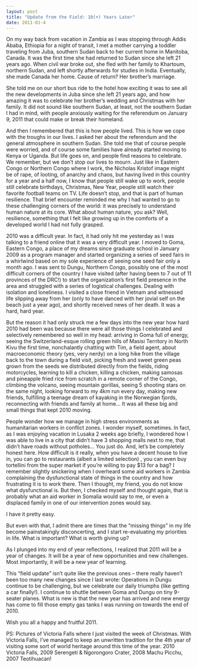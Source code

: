 ```yaml
---
layout: post
title: "Update from the Field: 10(+) Years Later"
date: 2011-01-4
---
```

On my way back from vacation in Zambia as I was stopping through Addis Ababa, Ethiopia for a night of transit, I met a mother carrying a toddler traveling from Juba, southern Sudan back to her current home in Manitoba, Canada.  It was the first time she had returned to Sudan since she left 21 years ago.  When civil war broke out, she fled with her family to Khartoum, northern Sudan, and left shortly afterwards for studies in India.  Eventually, she made Canada her home.  Cause of return?  Her brother’s marriage.

She told me on our short bus ride to the hotel how exciting it was to see all the new developments in Juba since she left 21 years ago, and how amazing it was to celebrate her brother’s wedding and Christmas with her family.  It did not sound like southern Sudan, at least, not the southern Sudan I had in mind, with people anxiously waiting for the referendum on January 9, 2011 that could make or break their homeland.

And then I remembered that this is how people lived.  This is how we cope with the troughs in our lives.  I asked her about the referendum and the general atmosphere in southern Sudan.  She told me that of course people were worried, and of course some families have already started moving to Kenya or Uganda.  But life goes on, and people find reasons to celebrate.  We remember, but we don’t stop our lives to mourn.  Just like in Eastern Congo or Northern Congo where I work, the Nicholas Kristof image might be of rape, of looting, of anarchy and chaos, but having lived in this country for a year and a half now, I know that people still wake up to work, people still celebrate birthdays, Christmas, New Year, people still watch their favorite football teams on TV.  Life doesn’t stop, and that is part of human resilience.  That brief encounter reminded me why I had wanted to go to these challenging corners of the world: it was precisely to understand human nature at its core.  What about human nature, you ask?  Well, resilience, something that I felt like growing up in the comforts of a developed world I had not fully grasped.

2010 was a difficult year.  In fact, it had only hit me yesterday as I was talking to a friend online that it was a very difficult year.  I moved to Goma, Eastern Congo, a place of my dreams since graduate school in January 2009 as a program manager and started organizing a series of seed fairs in a whirlwind based on my sole experience of seeing one seed fair only a month ago.  I was sent to Dungu, Northern Congo, possibly one of the most difficult corners of the country I have visited (after having been to 7 out of 11 provinces of the DRC!) to start the organization’s first field presence in the area and struggled with a series of logistical challenges.  Dealing with isolation and loneliness.  I visited a close friend in Vietnam and witnessed life slipping away from her (only to have danced with her jovial self on the beach just a year ago), and shortly received news of her death.  It was a hard, hard year.

But the reason it had only struck me a few days into the new year how hard 2010 had been was because there were all those things I celebrated and selectively remembered so well in my head: arriving in Goma full of energy, seeing the Switzerland-esque rolling green hills of Masisi Territory in North Kivu the first time, nonchalantly chatting with Tim, a field agent, about macroeconomic theory (yes, very nerdy) on a long hike from the village back to the town during a field visit, picking fresh and sweet green peas grown from the seeds we distributed directly from the fields, riding motorcycles, learning to kill a chicken, killing a chicken, making samosas and pineapple fried rice from scratch in a remote corner of the Congo, climbing the volcano, seeing mountain gorillas, seeing 5 shooting stars on the same night, looking forward to my 4km run every day, making new friends, fulfilling a teenage dream of kayaking in the Norwegian fjords, reconnecting with friends and family at home…  It was all these big and small things that kept 2010 moving.

People wonder how we manage in high stress environments as humanitarian workers in conflict zones.  I wonder myself, sometimes.  In fact, as I was enjoying vacation in Lusaka 2 weeks ago briefly, I wondered how I was able to live in a city that didn’t have 3 shopping malls next to me, that didn’t have roads without potholes… You just do.  And, let’s be completely honest here.  How difficult is it really, when you have a decent house to live in, you can go to restaurants (albeit a limited selection) , you can even buy tortellini from the super market if you’re willing to pay $13 for a bag?  I remember slightly snickering when I overheard some aid workers in Zambia complaining the dysfunctional state of things in the country and how frustrating it is to work there.  Then I thought, my friend, you do not know what dysfunctional is.  But then, I checked myself and thought again, that is probably what an aid worker in Somalia would say to me, or even a displaced family in one of our intervention zones would say.

I have it pretty easy.

But even with that, I admit there are times that the “missing things” in my life become painstakingly disconcerting, and I start re-evaluating my priorities in life.  What is important?  What is worth giving up?

As I plunged into my end of year reflections, I realized that 2011 will be a year of changes.  It will be a year of new opportunities and new challenges.  Most importantly, it will be a new year of learning.

This “field update” isn’t quite like the previous ones – there really haven’t been too many new changes since I last wrote: Operations in Dungu continue to be challenging, but we celebrate our daily triumphs (like getting a car finally!).  I continue to shuttle between Goma and Dungu on tiny 9-seater planes.  What is new is that the new year has arrived and new energy has come to fill those empty gas tanks I was running on towards the end of 2010.

Wish you all a happy and fruitful 2011.

PS: Pictures of Victoria Falls where I just visited the week of Christmas.  With Victoria Falls, I’ve managed to keep an unwritten tradition for the 4th year of visiting some sort of world heritage around this time of the year.  2010 Victoria Falls, 2009 Serengeti & Ngorongoro Crater, 2008 Machu Picchu, 2007 Teotihuacan!
